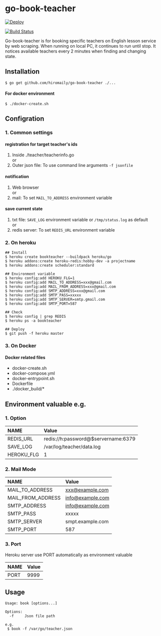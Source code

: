 # go-book-teacher

[![Deploy](https://www.herokucdn.com/deploy/button.svg)](https://heroku.com/deploy?template=https://github.com/hiromaily/go-book-teacher)

[![Build Status](https://travis-ci.org/hiromaily/go-book-teacher.svg?branch=master)](https://travis-ci.org/hiromaily/go-book-teacher)

Go-book-teacher is for booking specific teachers on English lesson service by web scraping.
When running on local PC, it continues to run until stop.
It notices available teachers every 2 minutes when finding and changing state. 


## Installation
```
$ go get github.com/hiromaily/go-book-teacher ./...
```

#### For docker environment
```
$ ./docker-create.sh
```


## Configration

### 1. Common settings
#### registration for target teacher's ids
1. Inside ./teacher/teacherinfo.go  
  or
2. Outer json file: To use command line arguments ```-f jsonfile```

#### notification
1. Web browser  
  or
2. mail: To set ```MAIL_TO_ADDRESS``` environment variable

#### save current state
1. txt file: ```SAVE_LOG``` environment variable or ```/tmp/status.log``` as default  
 or
2. redis server: To set ```REDIS_URL``` environment variable

### 2. On heroku
```
## Install 
$ heroku create bookteacher --buildpack heroku/go
$ heroku addons:create heroku-redis:hobby-dev -a projectname 
$ heroku addons:create scheduler:standard

## Environment variable
$ heroku config:add HEROKU_FLG=1
$ heroku config:add MAIL_TO_ADDRESS=xxx@gmail.com
$ heroku config:add MAIL_FROM_ADDRESS=xxx@gmail.com
$ heroku config:add SMTP_ADDRESS=xxx@gmail.com
$ heroku config:add SMTP_PASS=xxxxx
$ heroku config:add SMTP_SERVER=smtp.gmail.com
$ heroku config:add SMTP_PORT=587

## Check
$ heroku config | grep REDIS
$ heroku ps -a bookteacher

## Deploy
$ git push -f heroku master

```

### 3. On Docker

#### Docker related files
* docker-create.sh
* docker-compose.yml
* docker-entrypoint.sh
* Dockerfile
* ./docker_build/*


## Environment valuable e.g.
### 1. Option
| NAME              | Value                               |
|:------------------|:------------------------------------|
| REDIS_URL         | redis://h:password@$servername:6379 |
| SAVE_LOG          | /var/log/teacher/data.log           |
| HEROKU_FLG        | 1                                   |

### 2. Mail Mode
| NAME              | Value            |
|:------------------|:---------------- |
| MAIL_TO_ADDRESS   | xxx@example.com  |
| MAIL_FROM_ADDRESS | info@example.com |
| SMTP_ADDRESS      | info@example.com |
| SMTP_PASS         | xxxxx            |
| SMTP_SERVER       | smpt.example.com |
| SMTP_PORT         | 587              |

### 3. Port
Heroku server use PORT automatically as environment valuable

| NAME              | Value            |
|:------------------|:---------------- |
| PORT              | 9999             |


## Usage
```
Usage: book [options...]

Options:
  -f     Json file path

e.g.
 $ book -f /var/go/teacher.json
```

